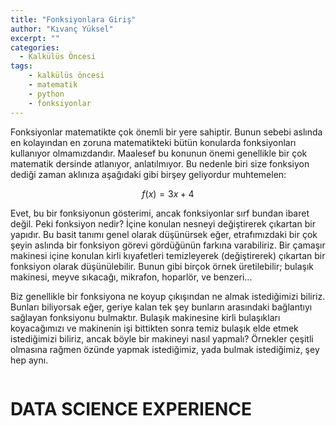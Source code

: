 ```yaml
---
title: "Fonksiyonlara Giriş"
author: "Kıvanç Yüksel"
excerpt: ""
categories:
  - Kalkülüs Öncesi
tags:
    - kalkülüs öncesi
    - matematik
    - python
    - fonksiyonlar
---
```


Fonksiyonlar matematikte çok önemli bir yere sahiptir. Bunun sebebi aslında en kolayından en zoruna matematikteki bütün konularda fonksiyonları kullanıyor olmamızdandır. Maalesef bu konunun önemi genellikle bir çok matematik dersinde atlanıyor, anlatılmıyor. Bu nedenle biri size fonksiyon dediği zaman aklınıza aşağıdaki gibi birşey geliyordur muhtemelen:

$$f(x) = 3x + 4$$

Evet, bu bir fonksiyonun gösterimi, ancak fonksiyonlar sırf bundan ibaret değil. Peki fonksiyon nedir? İçine konulan nesneyi değiştirerek çıkartan bir yapıdır. Bu basit tanımı genel olarak düşünürsek eğer, etrafımızdaki bir çok şeyin aslında bir fonksiyon görevi gördüğünün farkına varabiliriz. Bir çamaşır makinesi içine konulan kirli kıyafetleri temizleyerek (değiştirerek) çıkartan bir fonksiyon olarak düşünülebilir. Bunun gibi birçok örnek üretilebilir; bulaşık makinesi, meyve sıkacağı, mikrafon, hoparlör, ve benzeri...

Biz genellikle bir fonksiyona ne koyup çıkışından ne almak istediğimizi biliriz. Bunları biliyorsak eğer, geriye kalan tek şey bunların arasındaki bağlantıyı sağlayan fonksiyonu bulmaktır. Bulaşık makinesine kirli bulaşıkları koyacağımızı ve makinenin işi bittikten sonra temiz bulaşık elde etmek istediğimizi biliriz, ancak böyle bir makineyi nasıl yapmalı? Örnekler çeşitli olmasına rağmen özünde yapmak istediğimiz, yada bulmak istediğimiz, şey hep aynı.

<div class="text-center">
    <img src="{{site.url}}/assets/img/kalkulus_oncesi/fonksiyonlar/fonksiyon.png" class="img-fluid" alt="">
</div>    


# DATA SCIENCE EXPERIENCE

